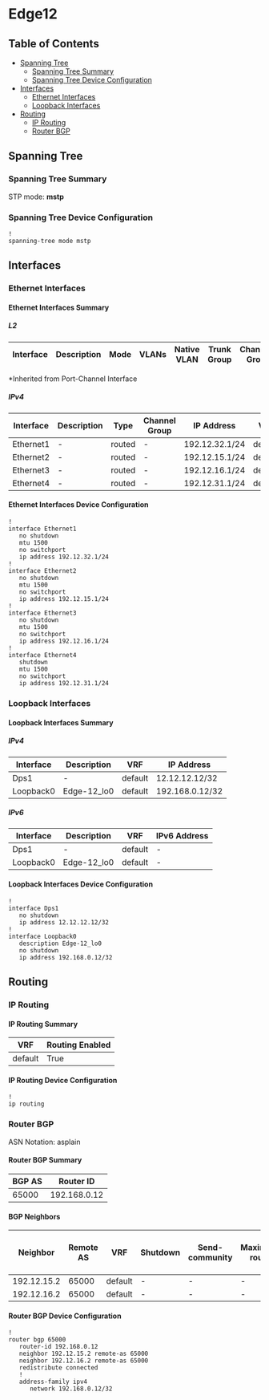 # Edge12

## Table of Contents

- [Spanning Tree](#spanning-tree)
  - [Spanning Tree Summary](#spanning-tree-summary)
  - [Spanning Tree Device Configuration](#spanning-tree-device-configuration)
- [Interfaces](#interfaces)
  - [Ethernet Interfaces](#ethernet-interfaces)
  - [Loopback Interfaces](#loopback-interfaces)
- [Routing](#routing)
  - [IP Routing](#ip-routing)
  - [Router BGP](#router-bgp)

## Spanning Tree

### Spanning Tree Summary

STP mode: **mstp**

### Spanning Tree Device Configuration

```eos
!
spanning-tree mode mstp
```

## Interfaces

### Ethernet Interfaces

#### Ethernet Interfaces Summary

##### L2

| Interface | Description | Mode | VLANs | Native VLAN | Trunk Group | Channel-Group |
| --------- | ----------- | ---- | ----- | ----------- | ----------- | ------------- |

*Inherited from Port-Channel Interface

##### IPv4

| Interface | Description | Type | Channel Group | IP Address | VRF |  MTU | Shutdown | ACL In | ACL Out |
| --------- | ----------- | -----| ------------- | ---------- | ----| ---- | -------- | ------ | ------- |
| Ethernet1 | - | routed | - | 192.12.32.1/24 | default | 1500 | False | - | - |
| Ethernet2 | - | routed | - | 192.12.15.1/24 | default | 1500 | False | - | - |
| Ethernet3 | - | routed | - | 192.12.16.1/24 | default | 1500 | False | - | - |
| Ethernet4 | - | routed | - | 192.12.31.1/24 | default | 1500 | True | - | - |

#### Ethernet Interfaces Device Configuration

```eos
!
interface Ethernet1
   no shutdown
   mtu 1500
   no switchport
   ip address 192.12.32.1/24
!
interface Ethernet2
   no shutdown
   mtu 1500
   no switchport
   ip address 192.12.15.1/24
!
interface Ethernet3
   no shutdown
   mtu 1500
   no switchport
   ip address 192.12.16.1/24
!
interface Ethernet4
   shutdown
   mtu 1500
   no switchport
   ip address 192.12.31.1/24
```

### Loopback Interfaces

#### Loopback Interfaces Summary

##### IPv4

| Interface | Description | VRF | IP Address |
| --------- | ----------- | --- | ---------- |
| Dps1 | - | default | 12.12.12.12/32 |
| Loopback0 | Edge-12_lo0 | default | 192.168.0.12/32 |

##### IPv6

| Interface | Description | VRF | IPv6 Address |
| --------- | ----------- | --- | ------------ |
| Dps1 | - | default | - |
| Loopback0 | Edge-12_lo0 | default | - |

#### Loopback Interfaces Device Configuration

```eos
!
interface Dps1
   no shutdown
   ip address 12.12.12.12/32
!
interface Loopback0
   description Edge-12_lo0
   no shutdown
   ip address 192.168.0.12/32
```

## Routing

### IP Routing

#### IP Routing Summary

| VRF | Routing Enabled |
| --- | --------------- |
| default | True |

#### IP Routing Device Configuration

```eos
!
ip routing
```

### Router BGP

ASN Notation: asplain

#### Router BGP Summary

| BGP AS | Router ID |
| ------ | --------- |
| 65000 | 192.168.0.12 |

#### BGP Neighbors

| Neighbor | Remote AS | VRF | Shutdown | Send-community | Maximum-routes | Allowas-in | BFD | RIB Pre-Policy Retain | Route-Reflector Client | Passive | TTL Max Hops |
| -------- | --------- | --- | -------- | -------------- | -------------- | ---------- | --- | --------------------- | ---------------------- | ------- | ------------ |
| 192.12.15.2 | 65000 | default | - | - | - | - | - | - | - | - | - |
| 192.12.16.2 | 65000 | default | - | - | - | - | - | - | - | - | - |

#### Router BGP Device Configuration

```eos
!
router bgp 65000
   router-id 192.168.0.12
   neighbor 192.12.15.2 remote-as 65000
   neighbor 192.12.16.2 remote-as 65000
   redistribute connected
   !
   address-family ipv4
      network 192.168.0.12/32
```
